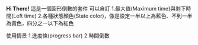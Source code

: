 **Hi There!**
這是一個圓形倒數的套件
可以自訂
1.最大值(Maximum time)與剩下時間(Left time)
2.各種狀態顏色(State color)，像是設定一半以上為藍色、不到一半為黃色，四分之一以下為紅色

使用情景
1.進度條(progress bar)
2.時間倒數
